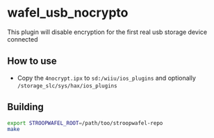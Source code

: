 # wafel_usb_nocrypto

This plugin will disable encryption for the first real usb storage device connected

## How to use

- Copy the `4nocrypt.ipx` to `sd:/wiiu/ios_plugins` and optionally `/storage_slc/sys/hax/ios_plugins`

## Building

```bash
export STROOPWAFEL_ROOT=/path/too/stroopwafel-repo
make
```
